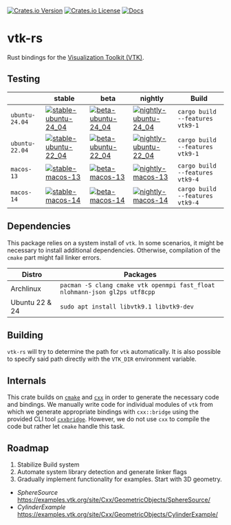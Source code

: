 [![Crates.io Version](https://img.shields.io/crates/v/vtk_rs?style=flat-square)](https://crates.io/crates/vtk-rs)
[![Crates.io License](https://img.shields.io/crates/l/vtk_rs?style=flat-square)](https://github.com/jonaspleyer/vtk-rs/blob/main/LICENSE)
[![Docs](https://img.shields.io/docsrs/vtk-rs?style=flat-square)](https://docs.rs/vtk-rs)

# vtk-rs

Rust bindings for the [Visualization Toolkit (VTK)](https://vtk.org/).

## Testing

| | stable | beta | nightly | Build |
|---|---|---|---|---|
| `ubuntu-24.04` | [![stable-ubuntu-24_04](https://img.shields.io/github/actions/workflow/status/jonaspleyer/vtk-rs/test_stable_ubuntu-24_04.yml?style=flat-square&label=CI)](https://github.com/jonaspleyer/vtk-rs/actions/workflows/test_stable_ubuntu-24_04.yml) |[![beta-ubuntu-24_04](https://img.shields.io/github/actions/workflow/status/jonaspleyer/vtk-rs/test_beta_ubuntu-24_04.yml?style=flat-square&label=CI)](https://github.com/jonaspleyer/vtk-rs/actions/workflows/test_beta_ubuntu-24_04.yml) |[![nightly-ubuntu-24_04](https://img.shields.io/github/actions/workflow/status/jonaspleyer/vtk-rs/test_nightly_ubuntu-24_04.yml?style=flat-square&label=CI)](https://github.com/jonaspleyer/vtk-rs/actions/workflows/test_nightly_ubuntu-24_04.yml) |`cargo build --features vtk9-1` |
| `ubuntu-22.04` | [![stable-ubuntu-22_04](https://img.shields.io/github/actions/workflow/status/jonaspleyer/vtk-rs/test_stable_ubuntu-22_04.yml?style=flat-square&label=CI)](https://github.com/jonaspleyer/vtk-rs/actions/workflows/test_stable_ubuntu-22_04.yml) |[![beta-ubuntu-22_04](https://img.shields.io/github/actions/workflow/status/jonaspleyer/vtk-rs/test_beta_ubuntu-22_04.yml?style=flat-square&label=CI)](https://github.com/jonaspleyer/vtk-rs/actions/workflows/test_beta_ubuntu-22_04.yml) |[![nightly-ubuntu-22_04](https://img.shields.io/github/actions/workflow/status/jonaspleyer/vtk-rs/test_nightly_ubuntu-22_04.yml?style=flat-square&label=CI)](https://github.com/jonaspleyer/vtk-rs/actions/workflows/test_nightly_ubuntu-22_04.yml) |`cargo build --features vtk9-1` |
| `macos-13` | [![stable-macos-13](https://img.shields.io/github/actions/workflow/status/jonaspleyer/vtk-rs/test_stable_macos-13.yml?style=flat-square&label=CI)](https://github.com/jonaspleyer/vtk-rs/actions/workflows/test_stable_macos-13.yml) |[![beta-macos-13](https://img.shields.io/github/actions/workflow/status/jonaspleyer/vtk-rs/test_beta_macos-13.yml?style=flat-square&label=CI)](https://github.com/jonaspleyer/vtk-rs/actions/workflows/test_beta_macos-13.yml) |[![nightly-macos-13](https://img.shields.io/github/actions/workflow/status/jonaspleyer/vtk-rs/test_nightly_macos-13.yml?style=flat-square&label=CI)](https://github.com/jonaspleyer/vtk-rs/actions/workflows/test_nightly_macos-13.yml) |`cargo build --features vtk9-4` |
| `macos-14` | [![stable-macos-14](https://img.shields.io/github/actions/workflow/status/jonaspleyer/vtk-rs/test_stable_macos-14.yml?style=flat-square&label=CI)](https://github.com/jonaspleyer/vtk-rs/actions/workflows/test_stable_macos-14.yml) |[![beta-macos-14](https://img.shields.io/github/actions/workflow/status/jonaspleyer/vtk-rs/test_beta_macos-14.yml?style=flat-square&label=CI)](https://github.com/jonaspleyer/vtk-rs/actions/workflows/test_beta_macos-14.yml) |[![nightly-macos-14](https://img.shields.io/github/actions/workflow/status/jonaspleyer/vtk-rs/test_nightly_macos-14.yml?style=flat-square&label=CI)](https://github.com/jonaspleyer/vtk-rs/actions/workflows/test_nightly_macos-14.yml) |`cargo build --features vtk9-4` |

## Dependencies

This package relies on a system install of `vtk`.
In some scenarios, it might be necessary to install additional dependencies.
Otherwise, compilation of the `cmake` part might fail linker errors.

| Distro | Packages |
| --- | --- |
| Archlinux | `pacman -S clang cmake vtk openmpi fast_float nlohmann-json gl2ps utf8cpp` |
| Ubuntu 22 & 24 | `sudo apt install libvtk9.1 libvtk9-dev` |

## Building
`vtk-rs` will try to determine the path for `vtk` automatically.
It is also possible to specify said path directly with the `VTK_DIR` environment variable.

## Internals
This crate builds on [`cmake`](https://docs.rs/cmake/latest/cmake/) and [`cxx`](https://cxx.rs/)
in order to generate the necessary code and bindings.
We manually write code for individual modules of `vtk` from which we generate appropriate bindings
with `cxx::bridge` using the provided CLI tool
[`cxxbridge`](https://crates.io/crates/cxxbridge-cmd).
However, we do not use `cxx` to compile the code but rather let `cmake` handle this task.

## Roadmap
1. Stabilize Build system
2. Automate system library detection and generate linker flags
3. Gradually implement functionality for examples. Start with 3D geometry.
- *SphereSource*
  https://examples.vtk.org/site/Cxx/GeometricObjects/SphereSource/
- *CylinderExample*
  https://examples.vtk.org/site/Cxx/GeometricObjects/CylinderExample/
